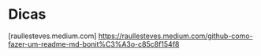 # Dicas


[raullesteves.medium.com] https://raullesteves.medium.com/github-como-fazer-um-readme-md-bonit%C3%A3o-c85c8f154f8
